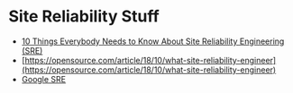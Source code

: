 # Site Reliability Stuff

- [10 Things Everybody Needs to Know About Site Reliability Engineering (SRE)](https://blog.newrelic.com/technology/site-reliability-engineering-careers/)
- [https://opensource.com/article/18/10/what-site-reliability-engineer](https://opensource.com/article/18/10/what-site-reliability-engineer)
- [Google SRE](https://sre.google/)
